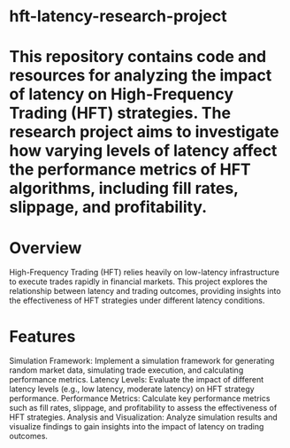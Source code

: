 # hft-latency-research-project 
# This repository contains code and resources for analyzing the impact of latency on High-Frequency Trading (HFT) strategies. The research project aims to investigate how varying levels of latency affect the performance metrics of HFT algorithms, including fill rates, slippage, and profitability.

# Overview
High-Frequency Trading (HFT) relies heavily on low-latency infrastructure to execute trades rapidly in financial markets. This project explores the relationship between latency and trading outcomes, providing insights into the effectiveness of HFT strategies under different latency conditions.

# Features
Simulation Framework: Implement a simulation framework for generating random market data, simulating trade execution, and calculating performance metrics.
Latency Levels: Evaluate the impact of different latency levels (e.g., low latency, moderate latency) on HFT strategy performance.
Performance Metrics: Calculate key performance metrics such as fill rates, slippage, and profitability to assess the effectiveness of HFT strategies.
Analysis and Visualization: Analyze simulation results and visualize findings to gain insights into the impact of latency on trading outcomes.